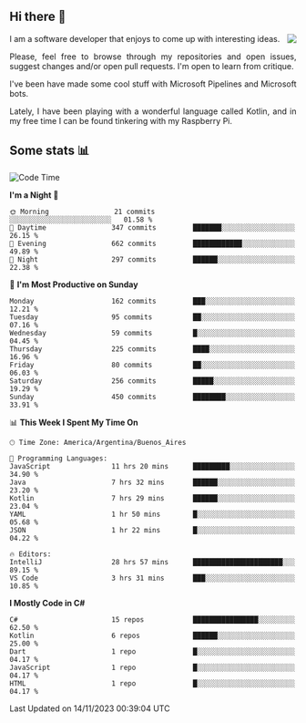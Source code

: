 ## Hi there :slightly_smiling_face:

<img src="https://github-readme-stats.vercel.app/api?username=victorgrycuk&show_icons=true&count_private=true&title_color=F7941E&icon_color=F7941E" align="right">

<p align="justify">
I am a software developer that enjoys to come up with interesting ideas.
<p/>

<p align= "justify">
Please, feel free to browse through my repositories and open issues, suggest changes and/or open pull requests. I'm open to learn from critique.
<p/>


<p align= "justify">
I've been have made some cool stuff with Microsoft Pipelines and Microsoft bots.
<p/>

<p align= "justify">
Lately, I have been playing with a wonderful language called Kotlin, and in my free time I can be found tinkering with my Raspberry Pi.
<p/>

## Some stats :bar_chart:
<!--START_SECTION:waka-->
![Code Time](http://img.shields.io/badge/Code%20Time-1%2C757%20hrs%201%20min-blue)

**I'm a Night 🦉** 

```text
🌞 Morning                21 commits          ░░░░░░░░░░░░░░░░░░░░░░░░░   01.58 % 
🌆 Daytime                347 commits         ███████░░░░░░░░░░░░░░░░░░   26.15 % 
🌃 Evening                662 commits         ████████████░░░░░░░░░░░░░   49.89 % 
🌙 Night                  297 commits         ██████░░░░░░░░░░░░░░░░░░░   22.38 % 
```
📅 **I'm Most Productive on Sunday** 

```text
Monday                   162 commits         ███░░░░░░░░░░░░░░░░░░░░░░   12.21 % 
Tuesday                  95 commits          ██░░░░░░░░░░░░░░░░░░░░░░░   07.16 % 
Wednesday                59 commits          █░░░░░░░░░░░░░░░░░░░░░░░░   04.45 % 
Thursday                 225 commits         ████░░░░░░░░░░░░░░░░░░░░░   16.96 % 
Friday                   80 commits          ██░░░░░░░░░░░░░░░░░░░░░░░   06.03 % 
Saturday                 256 commits         █████░░░░░░░░░░░░░░░░░░░░   19.29 % 
Sunday                   450 commits         ████████░░░░░░░░░░░░░░░░░   33.91 % 
```


📊 **This Week I Spent My Time On** 

```text
🕑︎ Time Zone: America/Argentina/Buenos_Aires

💬 Programming Languages: 
JavaScript               11 hrs 20 mins      █████████░░░░░░░░░░░░░░░░   34.90 % 
Java                     7 hrs 32 mins       ██████░░░░░░░░░░░░░░░░░░░   23.20 % 
Kotlin                   7 hrs 29 mins       ██████░░░░░░░░░░░░░░░░░░░   23.04 % 
YAML                     1 hr 50 mins        █░░░░░░░░░░░░░░░░░░░░░░░░   05.68 % 
JSON                     1 hr 22 mins        █░░░░░░░░░░░░░░░░░░░░░░░░   04.22 % 

🔥 Editors: 
IntelliJ                 28 hrs 57 mins      ██████████████████████░░░   89.15 % 
VS Code                  3 hrs 31 mins       ███░░░░░░░░░░░░░░░░░░░░░░   10.85 % 
```

**I Mostly Code in C#** 

```text
C#                       15 repos            ████████████████░░░░░░░░░   62.50 % 
Kotlin                   6 repos             ██████░░░░░░░░░░░░░░░░░░░   25.00 % 
Dart                     1 repo              █░░░░░░░░░░░░░░░░░░░░░░░░   04.17 % 
JavaScript               1 repo              █░░░░░░░░░░░░░░░░░░░░░░░░   04.17 % 
HTML                     1 repo              █░░░░░░░░░░░░░░░░░░░░░░░░   04.17 % 
```




 Last Updated on 14/11/2023 00:39:04 UTC
<!--END_SECTION:waka-->
